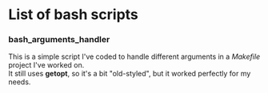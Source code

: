 # List of bash scripts
### bash_arguments_handler
This is a simple script I've coded to handle different arguments in a *Makefile*
project I've worked on.\
It still uses **getopt**, so it's a bit "old-styled", but it worked perfectly 
for my needs.